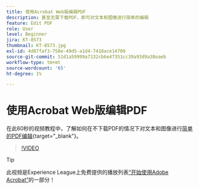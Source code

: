 ```yaml
---
title: 使用Acrobat Web版编辑PDF
description: 甚至无需下载PDF，即可对文本和图像进行简单的编辑
feature: Edit PDF
role: User
level: Beginner
jira: KT-8573
thumbnail: KT-8573.jpg
exl-id: 4d87faf3-758e-49d5-a1d4-7418ace14709
source-git-commit: 51d1a59999a7132cb6e47351cc39a93d9a38eaeb
workflow-type: tm+mt
source-wordcount: '65'
ht-degree: 1%

---
```


# 使用Acrobat Web版编辑PDF

在此60秒的视频教程中，了解如何在不下载PDF的情况下对文本和图像进行[简单的PDF编辑](https://www.adobe.com/acrobat/online/pdf-editor.html){target="_blank"}。

>[!VIDEO](https://video.tv.adobe.com/v/336362?quality=12&learn=on&hidetitle=true)

>[!TIP]
>
>此视频是Experience League上免费提供的播放列表[“开始使用Adobe Acrobat”](https://experienceleague.adobe.com/en/playlists/acrobat-get-started-business-users)的一部分！
